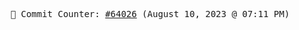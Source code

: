 <p align="center">
    <samp>
        📮 Commit Counter: <a href="https://github.com/Javascript-void0/Javascript-void0/commits/main">#64026</a> (August 10, 2023 @ 07:11 PM)
    </samp>
</p>